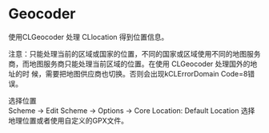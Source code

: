 # Geocoder
 使用CLGeocoder 处理 CLlocation 得到位置信息。
 
 注意：只能处理当前的区域或国家的位置，不同的国家或区域使用不同的地图服务商，而地图服务商只能处理当前区域的位置。在使用 CLGeocoder 处理国外的地址的时 候，需要把地图供应商也切换。否则会出现kCLErrorDomain Code=8错误。

 选择位置  
 Scheme -> Edit Scheme -> Options -> Core Location: Default Location 选择地理位置或者使用自定义的GPX文件。
